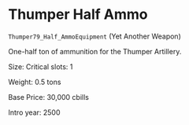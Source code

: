 # Thumper Half Ammo

`Thumper79_Half_AmmoEquipment` (Yet Another Weapon)

One-half ton of ammunition for the Thumper Artillery.

Size: Critical slots: 1

Weight: 0.5 tons

Base Price: 30,000 cbills

Intro year: 2500

